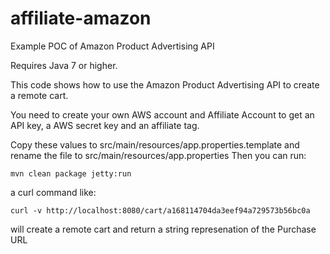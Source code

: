 # affiliate-amazon
Example POC of Amazon Product Advertising API

Requires Java 7 or higher.

This code shows how to use the Amazon Product Advertising API to create a remote cart.

You need to create your own AWS account and Affiliate Account to get an API key, a AWS secret key and an affiliate tag.

Copy these values to src/main/resources/app.properties.template and rename the file to src/main/resources/app.properties
Then you can run:

    mvn clean package jetty:run

a curl command like:

    curl -v http://localhost:8080/cart/a168114704da3eef94a729573b56bc0a 

will create a remote cart and return a string represenation of the Purchase URL
